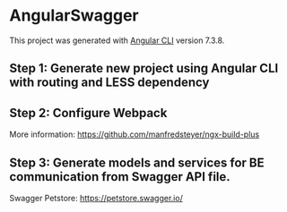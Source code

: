 # AngularSwagger

This project was generated with [Angular CLI](https://github.com/angular/angular-cli) version 7.3.8.

## Step 1: Generate new project using Angular CLI with routing and LESS dependency

## Step 2: Configure Webpack

More information: https://github.com/manfredsteyer/ngx-build-plus

## Step 3: Generate models and services for BE communication from Swagger API file.

Swagger Petstore: https://petstore.swagger.io/
